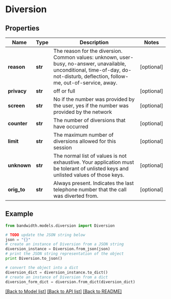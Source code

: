 # Diversion


## Properties
Name | Type | Description | Notes
------------ | ------------- | ------------- | -------------
**reason** | **str** | The reason for the diversion. Common values: unknown, user-busy, no-answer, unavailable, unconditional, time-of-day, do-not-disturb, deflection, follow-me, out-of-service, away. | [optional] 
**privacy** | **str** | off or full | [optional] 
**screen** | **str** | No if the number was provided by the user, yes if the number was provided by the network | [optional] 
**counter** | **str** | The number of diversions that have occurred | [optional] 
**limit** | **str** | The maximum number of diversions allowed for this session | [optional] 
**unknown** | **str** | The normal list of values is not exhaustive. Your application must be tolerant of unlisted keys and unlisted values of those keys. | [optional] 
**orig_to** | **str** | Always present. Indicates the last telephone number that the call was diverted from. | [optional] 

## Example

```python
from bandwidth.models.diversion import Diversion

# TODO update the JSON string below
json = "{}"
# create an instance of Diversion from a JSON string
diversion_instance = Diversion.from_json(json)
# print the JSON string representation of the object
print Diversion.to_json()

# convert the object into a dict
diversion_dict = diversion_instance.to_dict()
# create an instance of Diversion from a dict
diversion_form_dict = diversion.from_dict(diversion_dict)
```
[[Back to Model list]](../README.md#documentation-for-models) [[Back to API list]](../README.md#documentation-for-api-endpoints) [[Back to README]](../README.md)


